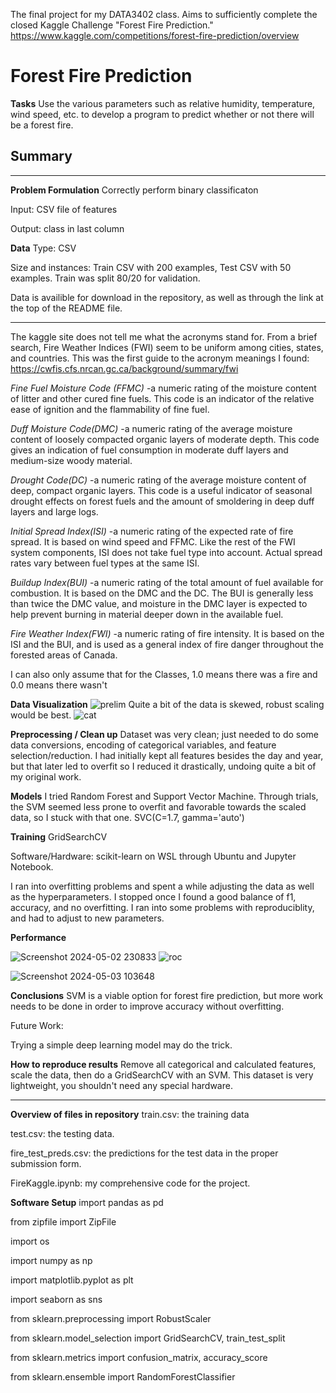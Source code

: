 The final project for my DATA3402 class. Aims to sufficiently complete the closed Kaggle Challenge "Forest Fire Prediction."
https://www.kaggle.com/competitions/forest-fire-prediction/overview
# Forest Fire Prediction
**Tasks**
Use the various parameters such as relative humidity, temperature, wind speed, etc. to develop a program to predict whether or not there will be a forest fire.

## Summary
***************************************************
**Problem Formulation**
Correctly perform binary classificaton

Input: CSV file of features

Output: class in last column


**Data**
Type: CSV

Size and instances: Train CSV with 200 examples, Test CSV with 50 examples. Train was split 80/20 for validation.

Data is availible for download in the repository, as well as through the link at the top of the README file.

*******************************************************************************************************
The kaggle site does not tell me what the acronyms stand for. From a brief search, Fire Weather Indices (FWI) seem to be uniform among cities, states, and countries. This was the first guide to the acronym meanings I found:
https://cwfis.cfs.nrcan.gc.ca/background/summary/fwi

*Fine Fuel Moisture Code (FFMC)*
-a numeric rating of the moisture content of litter and other cured fine fuels. This code is an indicator of the relative ease of ignition and the flammability of fine fuel.

*Duff Moisture Code(DMC)*
-a numeric rating of the average moisture content of loosely compacted organic layers of moderate depth. This code gives an indication of fuel consumption in moderate duff layers and medium-size woody material.


*Drought Code(DC)*
-a numeric rating of the average moisture content of deep, compact organic layers. This code is a useful indicator of seasonal drought effects on forest fuels and the amount of smoldering in deep duff layers and large logs.


*Initial Spread Index(ISI)*
-a numeric rating of the expected rate of fire spread. It is based on wind speed and FFMC. Like the rest of the FWI system components, ISI does not take fuel type into account. Actual spread rates vary between fuel types at the same ISI.


*Buildup Index(BUI)*
-a numeric rating of the total amount of fuel available for combustion. It is based on the DMC and the DC. The BUI is generally less than twice the DMC value, and moisture in the DMC layer is expected to help prevent burning in material deeper down in the available fuel.


*Fire Weather Index(FWI)*
-a numeric rating of fire intensity. It is based on the ISI and the BUI, and is used as a general index of fire danger throughout the forested areas of Canada.



I can also only assume that for the Classes, 1.0 means there was a fire and 0.0 means there wasn't


**Data Visualization**
![prelim](https://github.com/tielyrr/3402_Kaggle/assets/143365566/5e2d11be-40a1-4775-afa6-40aee6ede5b9)
Quite a bit of the data is skewed, robust scaling would be best.
![cat](https://github.com/tielyrr/3402_Kaggle/assets/143365566/83ab2dd1-49d7-496d-a282-f2cc69b4c5e1)


**Preprocessing / Clean up**
Dataset was very clean; just needed to do some data conversions, encoding of categorical variables, and feature selection/reduction. I had initially kept all features besides the day and year, but that later led to overfit so I reduced it drastically, undoing quite a bit of my original work.


**Models**
I tried Random Forest and Support Vector Machine. Through trials, the SVM seemed less prone to overfit and favorable towards the scaled data, so I stuck with that one.
SVC(C=1.7, gamma='auto')


**Training**
GridSearchCV

Software/Hardware: scikit-learn on WSL through Ubuntu and Jupyter Notebook.

I ran into overfitting problems and spent a while adjusting the data as well as the hyperparameters. I stopped once I found a good balance of f1, accuracy, and no overfitting.
I ran into some problems with reproduciblity, and had to adjust to new parameters.


**Performance**


![Screenshot 2024-05-02 230833](https://github.com/tielyrr/3402_Kaggle/assets/143365566/83a46f47-2369-4575-9aec-1ff106489cd5)
![roc](https://github.com/tielyrr/3402_Kaggle/assets/143365566/3d7958a5-73b4-432b-9c94-db4ecb03c53a)

![Screenshot 2024-05-03 103648](https://github.com/tielyrr/3402_Kaggle/assets/143365566/ba07d361-4bf0-4215-9566-26f0f85d0525)


**Conclusions**
SVM is a viable option for forest fire prediction, but more work needs to be done in order to improve accuracy without overfitting. 

Future Work:

Trying a simple deep learning model may do the trick.


**How to reproduce results**
Remove all categorical and calculated features, scale the data, then do a GridSearchCV with an SVM.
This dataset is very lightweight, you shouldn't need any special hardware. 



******************************************************************************************
**Overview of files in repository**
train.csv: the training data

test.csv: the testing data.

fire_test_preds.csv: the predictions for the test data in the proper submission form.

FireKaggle.ipynb: my comprehensive code for the project.


**Software Setup**
import pandas as pd

from zipfile import ZipFile

import os

import numpy as np

import matplotlib.pyplot as plt

import seaborn as sns

from sklearn.preprocessing import RobustScaler

from sklearn.model_selection import GridSearchCV, train_test_split

from sklearn.metrics import confusion_matrix,  accuracy_score

from sklearn.ensemble import RandomForestClassifier

